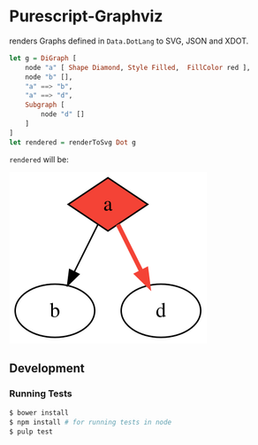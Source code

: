 Purescript-Graphviz
===================

renders Graphs defined in `Data.DotLang` to SVG, JSON and XDOT.

```purescript
let g = DiGraph [
    node "a" [ Shape Diamond, Style Filled,  FillColor red ],
    node "b" [],
    "a" ==> "b",
    "a" ==> "d",
    Subgraph [
        node "d" []
    ]
]
let rendered = renderToSvg Dot g
```
`rendered` will be:

![example image](example.svg)

Development
-----------

### Running Tests

```bash
$ bower install
$ npm install # for running tests in node
$ pulp test
```